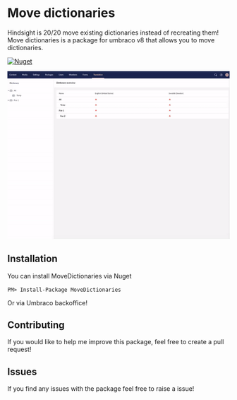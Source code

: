 # Move dictionaries

Hindsight is 20/20 move existing dictionaries instead of recreating them! Move dictionaries is a package for umbraco v8 that allows you to move dictionaries.

[![Nuget](https://img.shields.io/nuget/dt/MoveDictionaries?color=2346c018&logo=Nuget)](https://www.nuget.org/packages/MoveDictionaries)

![preview](assets/move.gif)

## Installation

You can install MoveDictionaries via Nuget

```
PM> Install-Package MoveDictionaries
```

Or via Umbraco backoffice!

## Contributing

If you would like to help me improve this package, feel free to create a pull request!

## Issues

If you find any issues with the package feel free to raise a issue!
